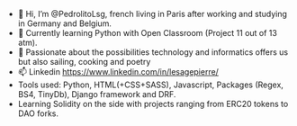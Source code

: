 - 👋 Hi, I’m @PedrolitoLsg, french living in Paris after working and studying in Germany and Belgium.
- 👀 Currently learning Python with Open Classroom (Project 11 out of 13 atm).
- 🌱 Passionate about the possibilities technology and informatics offers us but also sailing, cooking and poetry
- 📫 Linkedin https://www.linkedin.com/in/lesagepierre/
- Tools used: Python, HTML(+CSS+SASS), Javascript, Packages (Regex, BS4, TinyDb), Django framework and DRF.
- Learning Solidity on the side with projects ranging from ERC20 tokens to DAO forks.

